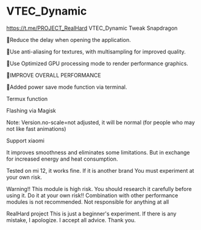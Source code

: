 # VTEC_Dynamic
https://t.me/PROJECT_RealHard
VTEC_Dynamic Tweak Snapdragon 

🔸Reduce the delay when opening the application.

🔸Use anti-aliasing for textures, with multisampling for improved quality.

🔸Use Optimized GPU processing mode to render performance graphics.

🔸IMPROVE OVERALL PERFORMANCE

🔸Added power save mode function via terminal.

Termux function


Flashing via Magisk


Note: Version.no-scale=not adjusted, it will be normal (for people who may not like fast animations)



Support xiaomi

It improves smoothness and eliminates some limitations.  But in exchange for increased energy and heat consumption.


Tested on mi 12, it works fine.  If it is another brand  You must experiment at your own risk.


Warning!! This module is high risk. You should research it carefully before using it. Do it at your own risk!!  Combination with other performance modules is not recommended.  Not responsible for anything at all

RealHard project This is just a beginner's experiment. If there is any mistake, I apologize. I accept all advice. Thank you.
